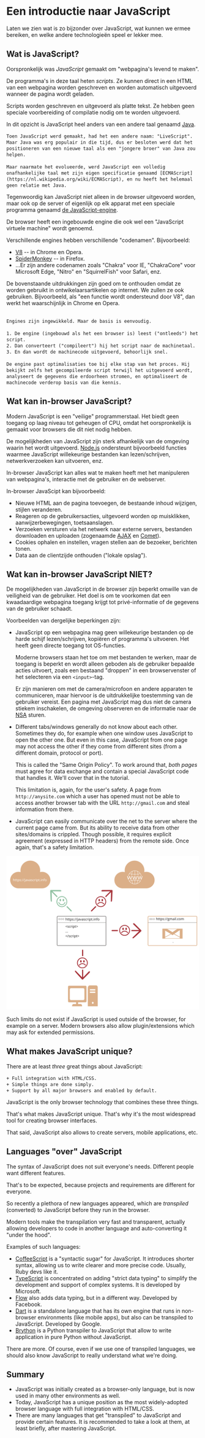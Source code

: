 # Een introductie naar JavaScript

Laten we zien wat is zo bijzonder over JavaScript, wat kunnen we ermee bereiken, en welke andere technologieën speel er lekker mee.

## Wat is JavaScript?

Oorspronkelijk was *JavaScript* gemaakt om "webpagina's levend te maken".

De programma's in deze taal heten *scripts*. Ze kunnen direct in een HTML van een webpagina worden geschreven en worden automatisch uitgevoerd wanneer de pagina wordt geladen.

Scripts worden geschreven en uitgevoerd als platte tekst. Ze hebben geen speciale voorbereiding of compilatie nodig om te worden uitgevoerd.

In dit opzicht is JavaScript heel anders van een andere taal genaamd [Java](https://nl.wikipedia.org/wiki/Java_(programmeertaal)).

```smart header="Waarom heet het <u>Java</u>Script?"
Toen JavaScript werd gemaakt, had het een andere naam: "LiveScript". Maar Java was erg populair in die tijd, dus er besloten werd dat het positioneren van een nieuwe taal als een "jongere broer" van Java zou helpen.

Maar naarmate het evolueerde, werd JavaScript een volledig onafhankelijke taal met zijn eigen specificatie genaamd [ECMAScript](https://nl.wikipedia.org/wiki/ECMAScript), en nu heeft het helemaal geen relatie met Java.
```

Tegenwoordig kan JavaScript niet alleen in de browser uitgevoerd worden, maar ook op de server of eigenlijk op elk apparat met een speciale programma genaamd [de JavaScript-engine](https://en.wikipedia.org/wiki/JavaScript_engine).

De browser heeft een ingebouwde engine die ook wel een "JavaScript virtuele machine" wordt genoemd.

Verschillende engines hebben verschillende "codenamen". Bijvoorbeeld:

- [V8](https://en.wikipedia.org/wiki/V8_(JavaScript_engine)) -- in Chrome en Opera.
- [SpiderMonkey](https://en.wikipedia.org/wiki/SpiderMonkey) -- in Firefox.
- …Er zijn andere codenamen zoals "Chakra" voor IE, "ChakraCore" voor Microsoft Edge, "Nitro" en "SquirrelFish" voor Safari, enz.

De bovenstaande uitdrukkingen zijn goed om te onthouden omdat ze worden gebruikt in ontwikelaarsartikelen op internet. We zullen ze ook gebruiken. Bijvoorbeeld, als "een functie wordt ondersteund door V8", dan werkt het waarschijnlijk in Chrome en Opera.

```smart header="Hoe werken engines?"

Engines zijn ingewikkeld. Maar de basis is eenvoudig.

1. De engine (ingebouwd als het een browser is) leest ("ontleeds") het script.
2. Dan converteert ("compileert") hij het script naar de machinetaal. 
3. En dan wordt de machinecode uitgevoerd, behoorlijk snel.

De engine past optimalisaties toe bij elke stap van het proces. Hij bekijkt zelfs het gecompileerde script terwijl het uitgevoerd wordt, analyseert de gegevens die erdoorheen stromen, en optimaliseert de machinecode verderop basis van die kennis.
```

## Wat kan in-browser JavaScript?

Modern JavaScript is een "veilige" programmerstaal. Het biedt geen toegang op laag niveau tot geheugen of CPU, omdat het oorspronkelijk is gemaakt voor browsers die dit niet nodig hebben.

De mogelijkheden van JavaScript zijn sterk afhankelijk van de omgeving waarin het wordt uitgevoerd. [Node.js](https://nl.wikipedia.org/wiki/Node.js) ondersteunt bijvoorbeeld functies waarmee JavaScript willekeurige bestanden kan lezen/schrijven, netwerkverzoeken kan uitvoeren, enz.

In-browser JavaScript kan alles wat te maken heeft met het manipuleren van webpagina's, interactie met de gebruiker en de webserver.

In-browser JavaScipt kan bijvoorbeeld:

- Nieuwe HTML aan de pagina toevoegen, de bestaande inhoud wijzigen, stijlen veranderen.
- Reageren op de gebruikersacties, uitgevoerd worden op muisklikken, aanwijzerbewegingen, toetsaanslagen.
- Verzoeken versturen via het netwerk naar externe servers, bestanden downloaden en uploaden (zogenaamde [AJAX](https://nl.wikipedia.org/wiki/Asynchronous_JavaScript_and_XML) en [Comet](https://nl.wikipedia.org/wiki/Comet_(internet))).
- Cookies ophalen en instellen, vragen stellen aan de bezoeker, berichten tonen.
- Data aan de clientzijde onthouden ("lokale opslag").

## Wat kan in-browser JavaScript NIET?

De mogelijkheden van JavaScript in de browser zijn beperkt omwille van de veiligheid van de gebruiker. Het doel is om te voorkomen dat een kwaadaardige webpagina toegang krijgt tot privé-informatie of de gegevens van de gebruiker schaadt.

Voorbeelden van dergelijke beperkingen zijn:

- JavaScript op een webpagina mag geen willekeurige bestanden op de harde schijf lezen/schrijven, kopiëren of programma's uitvoeren. Het heeft geen directe toegang tot OS-functies.

    Moderne browsers staan het toe om met bestanden te werken, maar de toegang is beperkt en wordt alleen geboden als de gebruiker bepaalde acties uitvoert, zoals een bestaand "droppen" in een browservenster of het selecteren via een `<input>`-tag.

    Er zijn manieren om met de camera/microfoon en andere apparaten te communiceren, maar hiervoor is de uitdrukkelijke toestemming van de gebruiker vereist. Een pagina met JavaScript mag dus niet de camera stiekem inschakelen, de omgeving observeren en de informatie naar de [NSA](https://nl.wikipedia.org/wiki/National_Security_Agency) sturen.
- Different tabs/windows generally do not know about each other. Sometimes they do, for example when one window uses JavaScript to open the other one. But even in this case, JavaScript from one page may not access the other if they come from different sites (from a different domain, protocol or port).

    This is called the "Same Origin Policy". To work around that, *both pages* must agree for data exchange and contain a special JavaScript code that handles it. We'll cover that in the tutorial.

    This limitation is, again, for the user's safety. A page from `http://anysite.com` which a user has opened must not be able to access another browser tab with the URL `http://gmail.com` and steal information from there.
- JavaScript can easily communicate over the net to the server where the current page came from. But its ability to receive data from other sites/domains is crippled. Though possible, it requires explicit agreement (expressed in HTTP headers) from the remote side. Once again, that's a safety limitation.

![](limitations.svg)

Such limits do not exist if JavaScript is used outside of the browser, for example on a server. Modern browsers also allow plugin/extensions which may ask for extended permissions.

## What makes JavaScript unique?

There are at least *three* great things about JavaScript:

```compare
+ Full integration with HTML/CSS.
+ Simple things are done simply.
+ Support by all major browsers and enabled by default.
```
JavaScript is the only browser technology that combines these three things.

That's what makes JavaScript unique. That's why it's the most widespread tool for creating browser interfaces.

That said, JavaScript also allows to create servers, mobile applications, etc.

## Languages "over" JavaScript

The syntax of JavaScript does not suit everyone's needs. Different people want different features.

That's to be expected, because projects and requirements are different for everyone.

So recently a plethora of new languages appeared, which are *transpiled* (converted) to JavaScript before they run in the browser.

Modern tools make the transpilation very fast and transparent, actually allowing developers to code in another language and auto-converting it "under the hood".

Examples of such languages:

- [CoffeeScript](http://coffeescript.org/) is a "syntactic sugar" for JavaScript. It introduces shorter syntax, allowing us to write clearer and more precise code. Usually, Ruby devs like it.
- [TypeScript](http://www.typescriptlang.org/) is concentrated on adding "strict data typing" to simplify the development and support of complex systems. It is developed by Microsoft.
- [Flow](http://flow.org/) also adds data typing, but in a different way. Developed by Facebook.
- [Dart](https://www.dartlang.org/) is a standalone language that has its own engine that runs in non-browser environments (like mobile apps), but also can be transpiled to JavaScript. Developed by Google.
- [Brython](https://brython.info/) is a Python transpiler to JavaScript that allow to write application in pure Python without JavaScript.

There are more. Of course, even if we use one of transpiled languages, we should also know JavaScript to really understand what we're doing.

## Summary

- JavaScript was initially created as a browser-only language, but is now used in many other environments as well.
- Today, JavaScript has a unique position as the most widely-adopted browser language with full integration with HTML/CSS.
- There are many languages that get "transpiled" to JavaScript and provide certain features. It is recommended to take a look at them, at least briefly, after mastering JavaScript.
